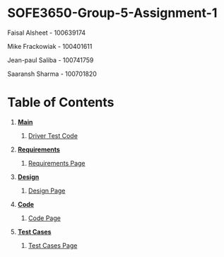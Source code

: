 # SOFE3650-Group-5-Assignment-1

Faisal Alsheet - 100639174

Mike Frackowiak - 100401611

Jean-paul Saliba - 100741759

Saaransh Sharma - 100701820


# Table of Contents
1. [**Main**](#Use-Cases)
    1. [Driver Test Code](src/com/company/Main.java)

2. [**Requirements**](#Requirements)
    1. [Requirements Page](/Requirements/)

3. [**Design**](#Design)
    1. [Design Page](/Design/)

4. [**Code**](#Code)
    1. [Code Page](/Code/)
5. [**Test Cases**](#Test-Cases)
    1. [Test Cases Page](/Test%20Cases/)












